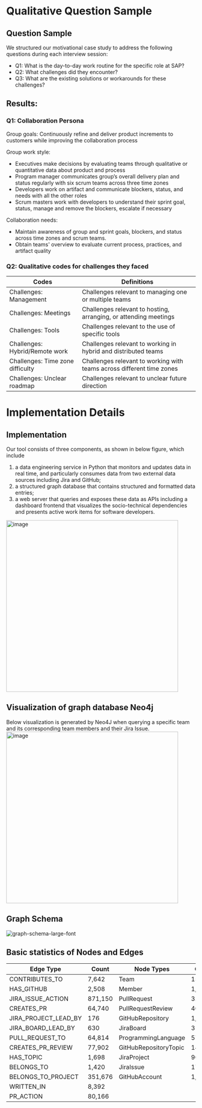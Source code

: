 # Qualitative Question Sample
## Question Sample
We structured our motivational case study to address the following questions during each interview session:

- Q1: What is the day-to-day work routine for the specific role at SAP?
- Q2: What challenges did they encounter?
- Q3: What are the existing solutions or workarounds for these challenges?
## Results:
### Q1: Collaboration Persona
Group goals:  Continuously refine and deliver product increments to customers while improving the collaboration process

Group work style: 
- Executives make decisions by evaluating teams through qualitative or quantitative data about product and process
- Program manager communicates group’s overall delivery plan and status regularly with six scrum teams across three time zones
- Developers work on artifact and communicate blockers, status, and needs with all the other roles
- Scrum masters work with developers to understand their sprint goal, status, manage and remove the blockers, escalate if necessary

Collaboration needs: 
- Maintain awareness of group and sprint goals, blockers, and status across time zones and scrum teams.
- Obtain teams' overview to evaluate current process, practices, and artifact quality
### Q2: Qualitative codes for challenges they faced 
| Codes                            | Definitions                                                           |
|----------------------------------|-----------------------------------------------------------------------|
| Challenges: Management           | Challenges relevant to managing one or multiple teams                 |
| Challenges: Meetings             | Challenges relevant to hosting, arranging, or attending meetings      |
| Challenges: Tools                | Challenges relevant to the use of specific tools                      |
| Challenges: Hybrid/Remote work   | Challenges relevant to working in hybrid and distributed teams        |
| Challenges: Time zone difficulty | Challenges relevant to working with teams across different time zones |
| Challenges: Unclear roadmap      | Challenges relevant to unclear future direction                       |

# Implementation Details
## Implementation
Our tool consists of three components, as shown in below figure, which include 
1. a data engineering service in Python that monitors and updates data in real time, and particularly consumes data from two external data sources including Jira and GitHub;
2. a structured graph database that contains structured and formatted data entries;
3. a web server that queries and exposes these data as APIs including a dashboard frontend that visualizes the socio-technical dependencies and presents active work items for software developers.

<img width="457" alt="image" src="https://github.com/hank0982/collaborative-development-experience/assets/16849947/3e7902d3-c346-422b-a23b-38a498e2480f">

## Visualization of graph database Neo4j
Below visualization is generated by Neo4J when querying a specific team and its corresponding team members and their Jira Issue.
<img width="457" alt="image" src="https://github.com/hank0982/collaborative-development-experience/assets/16849947/2b0e7a22-3f2c-4ea6-abcd-1b6f01e96201">

## Graph Schema

![graph-schema-large-font](https://github.com/hank0982/collaborative-development-experience/assets/16849947/a665158e-df54-48b9-9ce1-fe32ba84643b)

## Basic statistics of Nodes and Edges

| Edge Type               | Count   | Node Types            | Count   |
|-------------------------|---------|-----------------------|---------|
| CONTRIBUTES\_TO         | 7,642   | Team                  | 151     |
| HAS\_GITHUB             | 2,508   | Member                | 1,730   |
| JIRA\_ISSUE\_ACTION     | 871,150 | PullRequest           | 32,407  |
| CREATES\_PR             | 64,740  | PullRequestReview     | 40,081  |
| JIRA\_PROJECT\_LEAD\_BY | 176     | GitHubRepository      | 1,435   |
| JIRA\_BOARD\_LEAD\_BY   | 630     | JiraBoard             | 317     |
| PULL\_REQUEST\_TO       | 64,814  | ProgrammingLanguage   | 57      |
| CREATES\_PR\_REVIEW     | 77,902  | GitHubRepositoryTopic | 142     |
| HAS\_TOPIC              | 1,698   | JiraProject           | 90      |
| BELONGS\_TO             | 1,420   | JiraIssue             | 175,838 |
| BELONGS\_TO\_PROJECT    | 351,676 | GitHubAccount         | 1,254   |
| WRITTEN\_IN             | 8,392   |
| PR\_ACTION              | 80,166  |

